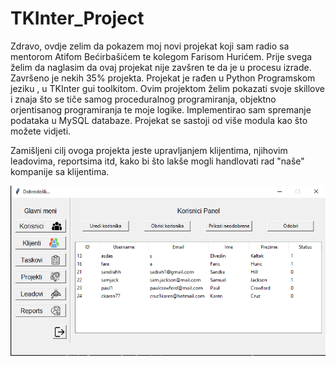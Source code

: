 # TKInter_Project


Zdravo, ovdje zelim da pokazem moj novi projekat koji sam radio sa mentorom Atifom Bećirbašićem te kolegom Farisom Hurićem. 
Prije svega želim da naglasim da ovaj projekat nije zavšren te da je u procesu izrade.
Završeno je nekih 35% projekta.
Projekat je rađen u Python Programskom jeziku , u TKInter gui toolkitom.
Ovim projektom želim pokazati svoje skillove i znaja što se tiče samog proceduralnog programiranja, objektno orjentisanog programiranja te moje logike.
Implementirao sam spremanje podataka u MySQL databaze. 
Projekat se sastoji od više modula kao što možete vidjeti. 

Zamišljeni cilj ovoga projekta jeste upravljanjem klijentima, njihovim leadovima, reportsima itd, kako bi što lakše mogli handlovati rad "naše" kompanije sa klijentima.


![alt text](https://github.com/kaltake00/TKInter_Project/blob/main/img/menu1.png)
